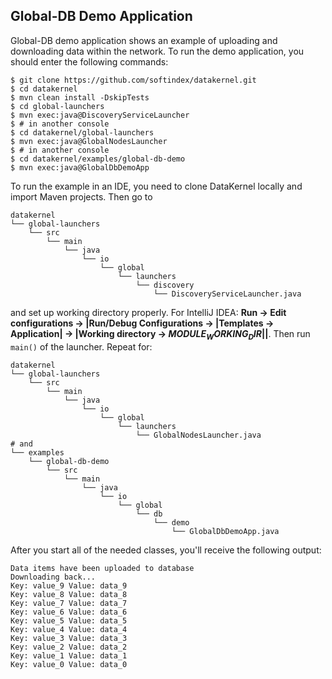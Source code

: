 ## Global-DB Demo Application
Global-DB demo application shows an example of uploading and downloading data within the network.
To run the demo application, you should enter the following commands:

```
$ git clone https://github.com/softindex/datakernel.git
$ cd datakernel
$ mvn clean install -DskipTests
$ cd global-launchers
$ mvn exec:java@DiscoveryServiceLauncher
$ # in another console
$ cd datakernel/global-launchers
$ mvn exec:java@GlobalNodesLauncher
$ # in another console
$ cd datakernel/examples/global-db-demo
$ mvn exec:java@GlobalDbDemoApp
```

To run the example in an IDE, you need to clone DataKernel locally and import Maven projects. Then go to 
```
datakernel
└── global-launchers
    └── src
        └── main
            └── java
                └── io
                    └── global
                        └── launchers
                            └── discovery
                                └── DiscoveryServiceLauncher.java
```
and set up working directory properly. For IntelliJ IDEA:
**Run -> Edit configurations -> |Run/Debug Configurations -> |Templates -> Application| -> |Working directory -> 
$MODULE_WORKING_DIR$||**.
Then run `main()` of the launcher.
Repeat for:
```
datakernel
└── global-launchers
    └── src
        └── main
            └── java
                └── io
                    └── global
                        └── launchers
                            └── GlobalNodesLauncher.java      
# and
└── examples
    └── global-db-demo
        └── src
            └── main
                └── java
                    └── io
                        └── global
                            └── db
                                └── demo
                                    └── GlobalDbDemoApp.java
```

After you start all of the needed classes, you'll receive the following output:
```
Data items have been uploaded to database
Downloading back...
Key: value_9 Value: data_9
Key: value_8 Value: data_8
Key: value_7 Value: data_7
Key: value_6 Value: data_6
Key: value_5 Value: data_5
Key: value_4 Value: data_4
Key: value_3 Value: data_3
Key: value_2 Value: data_2
Key: value_1 Value: data_1
Key: value_0 Value: data_0
```